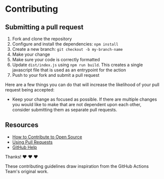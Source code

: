 # Contributing

## Submitting a pull request

1. Fork and clone the repository
1. Configure and install the dependencies: `npm install`
1. Create a new branch: `git checkout -b my-branch-name`
1. Make your change
1. Make sure your code is correctly formatted
1. Update `dist/index.js` using `npm run build`. This creates a single javascript file that is used as an entrypoint for the action
1. Push to your fork and submit a pull request

Here are a few things you can do that will increase the likelihood of your pull request being accepted:

- Keep your change as focused as possible. If there are multiple changes you would like to make that are not dependent upon each other, consider submitting them as separate pull requests.

## Resources

- [How to Contribute to Open Source](https://opensource.guide/how-to-contribute/)
- [Using Pull Requests](https://help.github.com/articles/about-pull-requests/)
- [GitHub Help](https://help.github.com)

Thanks! :heart: :heart: :heart:

These contributing guidelines draw inspiration from the GitHub Actions Team's original work.
